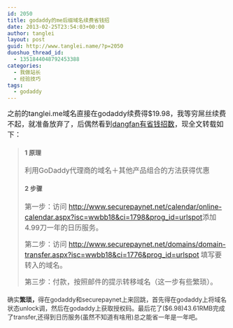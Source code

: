 ```yaml
---
id: 2050
title: godaddy的me后缀域名续费省钱招
date: 2013-02-25T23:54:03+00:00
author: tanglei
layout: post
guid: http://www.tanglei.name/?p=2050
duoshuo_thread_id:
  - 1351844048792453388
categories:
  - 我做站长
  - 经验技巧
tags:
  - godaddy
---
```

<font size="3">之前的tanglei.me域名直接在godaddy续费得$19.98，我等穷屌丝续费不起，就准备放弃了，后偶然看到</font>[<font size="3">dangfan有省钱招数</font>](http://dangfan.me/godaddy-me.html)<font size="3">，现全文转载如下：</font>

> #### 1 原理
> 
> <font size="3">利用GoDaddy代理商的域名＋其他产品组合的方法获得优惠</font>
> 
> #### 2 步骤
> 
> <font size="3">第一步：访问 </font>[<font size="3">http://www.securepaynet.net/calendar/online-calendar.aspx?isc=wwbb18&ci=1798&prog_id=urlspot</font>](http://www.securepaynet.net/calendar/online-calendar.aspx?isc=wwbb18&ci=1798&prog_id=urlspot)<font size="3">添加4.99刀一年的日历服务。</font>
> 
> <font size="3">第二步：访问 </font>[<font size="3">http://www.securepaynet.net/domains/domain-transfer.aspx?isc=wwbb18&ci=1776&prog_id=urlspot</font>](http://www.securepaynet.net/domains/domain-transfer.aspx?isc=wwbb18&ci=1776&prog_id=urlspot) <font size="3">填写要转入的域名。</font>
> 
> <font size="3">第三步：付款，按照邮件的提示转移域名（这一步有些繁琐）。</font>

#### <font color="#333333"><font style="font-weight: normal">确实<font style="font-weight: bold">繁琐，<font style="font-weight: normal">得在godaddy和securepaynet上来回跳</font></font>，首先得在godaddy上将域名状态unlock调，然后在godaddy上获取授权码。最后花了($6.98)43.61RMB完成了transfer,还得到日历服务(虽然不知道有啥用)总之能省一年是一年吧。</font></font>
